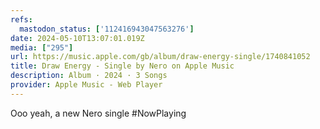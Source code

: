 ```yaml
---
refs:
  mastodon_status: ['112416943047563276']
date: 2024-05-10T13:07:01.019Z
media: ["295"]
url: https://music.apple.com/gb/album/draw-energy-single/1740841052
title: Draw Energy - Single by Nero on Apple Music
description: Album · 2024 · 3 Songs
provider: Apple Music - Web Player
---
```


Ooo yeah, a new Nero single #NowPlaying
